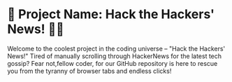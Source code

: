 # 🚀 Project Name: Hack the Hackers' News! 🤖📰

Welcome to the coolest project in the coding universe – "Hack the Hackers' News!"
Tired of manually scrolling through HackerNews for the latest tech gossip? Fear not,fellow coder,
for our GitHub repository is here to rescue you from the tyranny of browser tabs and endless clicks!
